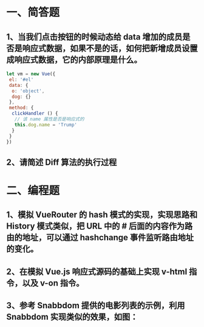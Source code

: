 # 一、简答题

## 1、当我们点击按钮的时候动态给 data 增加的成员是否是响应式数据，如果不是的话，如何把新增成员设置成响应式数据，它的内部原理是什么。

```javascript
let vm = new Vue({
 el: '#el'
 data: {
  o: 'object',
  dog: {}
 },
 method: {
  clickHandler () {
   // 该 name 属性是否是响应式的
   this.dog.name = 'Trump'
  }
 }
})
```

## 2、请简述 Diff 算法的执行过程
 

# 二、编程题

## 1、模拟 VueRouter 的 hash 模式的实现，实现思路和 History 模式类似，把 URL 中的 # 后面的内容作为路由的地址，可以通过 hashchange 事件监听路由地址的变化。
 

## 2、在模拟 Vue.js 响应式源码的基础上实现 v-html 指令，以及 v-on 指令。
 

## 3、参考 Snabbdom 提供的电影列表的示例，利用Snabbdom 实现类似的效果，如图：
